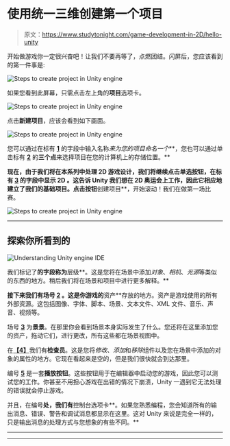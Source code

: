 # 使用统一三维创建第一个项目

> 原文：<https://www.studytonight.com/game-development-in-2D/hello-unity>

开始做游戏你一定很兴奋吧！让我们不要再等了，点燃团结。闪屏后，您应该看到的第一件事是:

![Steps to create project in Unity engine](../Images/c362cef5ae3c1e742ea8f8c956160e03.png)

如果您看到此屏幕，只需点击左上角的**项目**选项卡。

![Steps to create project in Unity engine](../Images/0ee9c592fdd94d13db9bf4390cfab3b5.png)

点击**新建项目**，应该会看到如下画面。

![Steps to create project in Unity engine](../Images/b16966088760909fcb8ee96018b24afe.png)

您可以通过在标有 <u>**1**</u> 的字段中输入名称*来为您的项目命名一个***，您也可以通过单击标有 <u>**2**</u> 的**三个点**来选择项目在您的计算机上的存储位置。**

 **现在，由于我们将在本系列中处理 2D 游戏设计，我们将继续点击单选按钮，在标有 <u>**3**</u> 的字段中显示 **2D** 。这告诉 Unity 我们想在 2D 奥运会上工作，因此它相应地建立了我们的基础项目。点击按钮**创建项目**，开始滚动！我们在做第一场比赛。

![Steps to create project in Unity engine](../Images/116610d4b2da98c420173a48e5cbdee9.png)

* * *

## 探索你所看到的

![Understanding Unity engine IDE](../Images/3d9fa22cf83588ef97f553aa3347348f.png)

我们标记了**的字段称为**层级**。这是您将在场景中添加*对象*、*相机*、*光源*等类似的东西的地方。稍后我们将在场景和项目中进行更多解释。**

 **接下来我们有场号 <u>**2**</u> 。这是你游戏的**资产**存放的地方。资产是游戏使用的所有外部资源。这包括图像、字体、脚本、场景、文本文件、XML 文件、音乐、声音、视频等。

场号 <u>**3**</u> 为**景景**。在那里你会看到场景本身实际发生了什么。您还将在这里添加您的资产，拖动它们，进行更改，所有这些都在场景视图中。

在<u>**【4】**</u>我们有**检查员**。这是您将*修改*、*添加*和*移除*组件以及您在场景中添加的对象的属性的地方。它现在看起来是空的，但是我们很快就会到达那里。

编号 <u>**5**</u> 是一套**播放按钮**。这些按钮用于在编辑器中启动您的游戏，因此您可以测试您的工作。你甚至不用担心游戏在出错的情况下崩溃，Unity 一遇到它无法处理的错误就会停止游戏。

并且，在编号**处，我们有**控制台选项卡**。如果您熟悉编程，您会知道所有的输出消息、错误、警告和调试消息都显示在这里。这对 Unity 来说是完全一样的，只是输出消息的处理方式与您想象的有些不同。**

 *** * *

* * *******